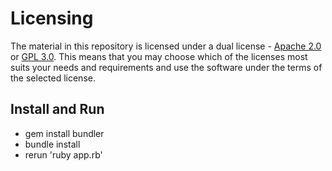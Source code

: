 # Licensing

The material in this repository is licensed under a dual license -
[Apache 2.0](./LICENSE.AL) or [GPL 3.0](./LICENSE.GPL). This means
that you may choose which of the licenses most suits your needs and
requirements and use the software under the terms of the selected
license.


## Install and Run
  * gem install bundler
  * bundle install
  * rerun 'ruby app.rb'